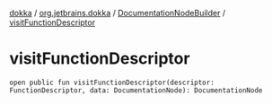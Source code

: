 [dokka](../../index.md) / [org.jetbrains.dokka](../index.md) / [DocumentationNodeBuilder](index.md) / [visitFunctionDescriptor](visitFunctionDescriptor.md)

# visitFunctionDescriptor

```
open public fun visitFunctionDescriptor(descriptor: FunctionDescriptor, data: DocumentationNode): DocumentationNode
```
